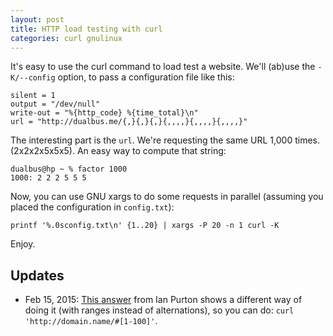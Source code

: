 ```yaml
---
layout: post
title: HTTP load testing with curl
categories: curl gnulinux
---
```


It's easy to use the curl command to load test a website. We'll (ab)use the
`-K/--config` option, to pass a configuration file like this:

    silent = 1
    output = "/dev/null"
    write-out = "%{http_code} %{time_total}\n"
    url = "http://dualbus.me/{,}{,}{,}{,,,,}{,,,,}{,,,,}"

The interesting part is the `url`. We're requesting the same URL 1,000 times.
(2x2x2x5x5x5). An easy way to compute that string:

    dualbus@hp ~ % factor 1000
    1000: 2 2 2 5 5 5

Now, you can use GNU xargs to do some requests in parallel (assuming you placed
the configuration in `config.txt`):

    printf '%.0sconfig.txt\n' {1..20} | xargs -P 20 -n 1 curl -K

Enjoy.

## Updates

* Feb 15, 2015: [This answer](http://serverfault.com/a/358464) from Ian Purton
shows a different way of doing it (with ranges instead of alternations), so you
can do: `curl 'http://domain.name/#[1-100]'`.
